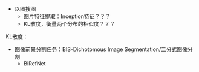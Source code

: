 * 以图搜图
    - 图片特征提取：Inception特征？？？
    - KL散度，衡量两个分布的相似度？？？

KL散度：

* 图像前景分割任务：BIS-Dichotomous Image Segmentation/二分式图像分割
    - BiRefNet
    
